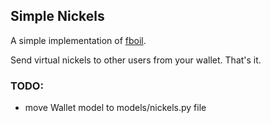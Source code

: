 ## Simple Nickels

A simple implementation of [fboil](https://github.com/jkeat/fboil).

Send virtual nickels to other users from your wallet. That's it.

### TODO:
+ move Wallet model to models/nickels.py file